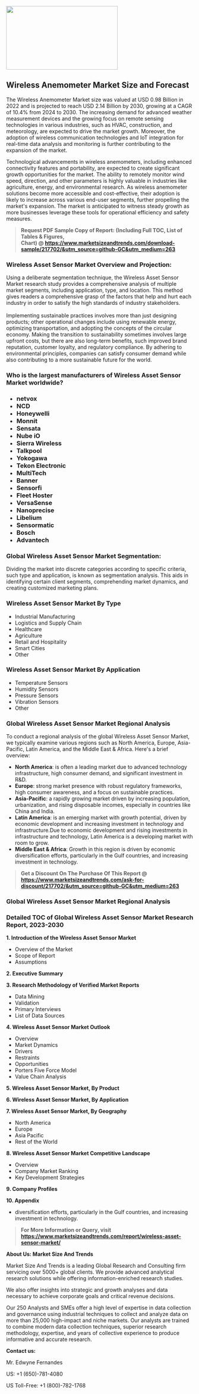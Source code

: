 <p><img class="alignnone size-medium wp-image-20088" src="https://ffe5etoiles.com/wp-content/uploads/2024/12/MST1-300x171.png" alt="" width="300" height="171" /></p><h2>Wireless Anemometer Market Size and Forecast</h2><p>The Wireless Anemometer Market size was valued at USD 0.98 Billion in 2022 and is projected to reach USD 2.14 Billion by 2030, growing at a CAGR of 10.4% from 2024 to 2030. The increasing demand for advanced weather measurement devices and the growing focus on remote sensing technologies in various industries, such as HVAC, construction, and meteorology, are expected to drive the market growth. Moreover, the adoption of wireless communication technologies and IoT integration for real-time data analysis and monitoring is further contributing to the expansion of the market.</p><p>Technological advancements in wireless anemometers, including enhanced connectivity features and portability, are expected to create significant growth opportunities for the market. The ability to remotely monitor wind speed, direction, and other parameters is highly valuable in industries like agriculture, energy, and environmental research. As wireless anemometer solutions become more accessible and cost-effective, their adoption is likely to increase across various end-user segments, further propelling the market's expansion. The market is anticipated to witness steady growth as more businesses leverage these tools for operational efficiency and safety measures.</p></p><blockquote id="" class=""><strong>Request PDF Sample Copy of Report: (Including Full TOC, List of Tables &amp; Figures, Chart)&nbsp;@&nbsp;<strong><a href="https://www.marketsizeandtrends.com/download-sample/217702/&utm_source=github-GC&utm_medium=263" target="_blank">https://www.marketsizeandtrends.com/download-sample/217702/&utm_source=github-GC&utm_medium=263</a></strong></strong></blockquote><h3 id="" class="">Wireless Asset Sensor Market&nbsp;Overview and Projection:</h3><p id="" class="">Using a deliberate segmentation technique, the Wireless Asset Sensor Market research study provides a comprehensive analysis of multiple market segments, including application, type, and location. This method gives readers a comprehensive grasp of the factors that help and hurt each industry in order to satisfy the high standards of industry stakeholders. <br /> <br />Implementing sustainable practices involves more than just designing products; other operational changes include using renewable energy, optimizing transportation, and adopting the concepts of the circular economy. Making the transition to sustainability sometimes involves large upfront costs, but there are also long-term benefits, such improved brand reputation, customer loyalty, and regulatory compliance. By adhering to environmental principles, companies can satisfy consumer demand while also contributing to a more sustainable future for the world.</p><h3 id="" class="">Who is the largest manufacturers of&nbsp;Wireless Asset Sensor Market worldwide?</h3><h3 class=""><p><ul><li>netvox </li><li> NCD </li><li> Honeywelli </li><li> Monnit </li><li> Sensata </li><li> Nube iO </li><li> Sierra Wireless </li><li> Talkpool </li><li> Yokogawa </li><li> Tekon Electronic </li><li> MultiTech </li><li> Banner </li><li> Sensorfi </li><li> Fleet Hoster </li><li> VersaSense </li><li> Nanoprecise </li><li> Libelium </li><li> Sensormatic </li><li> Bosch </li><li> Advantech</li></ul></p></h3><h3 id="" class="">Global&nbsp;Wireless Asset Sensor Market Segmentation:</h3><p id="" class="">Dividing the market into discrete categories according to specific criteria, such type and application, is known as segmentation analysis. This aids in identifying certain client segments, comprehending market dynamics, and creating customized marketing plans.</p><h3 id="" class="">Wireless Asset Sensor Market&nbsp;By Type</h3><p><p><ul><li>Industrial Manufacturing</li><li> Logistics and Supply Chain</li><li> Healthcare</li><li> Agriculture</li><li> Retail and Hospitality</li><li> Smart Cities</li><li> Other</p></li></ul></p></p><h3 id="" class="">Wireless Asset Sensor Market&nbsp;By Application</h3><p class=""><p><ul><li>Temperature Sensors</li><li> Humidity Sensors</li><li> Pressure Sensors</li><li> Vibration Sensors</li><li> Other</li></ul></p></p><h3 id="" class="">Global Wireless Asset Sensor Market Regional Analysis</h3><p id="" class="">To conduct a regional analysis of the global Wireless Asset Sensor Market, we typically examine various regions such as North America, Europe, Asia-Pacific, Latin America, and the Middle East &amp; Africa. Here's a brief overview:</p><ul><li><strong>North America</strong>: is often a leading market due to advanced technology infrastructure, high consumer demand, and significant investment in R&amp;D.</li><li><strong>Europe</strong>: strong market presence with robust regulatory frameworks, high consumer awareness, and a focus on sustainable practices.</li><li><strong>Asia-Pacific</strong>: a rapidly growing market driven by increasing population, urbanization, and rising disposable incomes, especially in countries like China and India.</li><li><strong>Latin America</strong>: is an emerging market with growth potential, driven by economic development and increasing investment in technology and infrastructure.Due to economic development and rising investments in infrastructure and technology, Latin America is a developing market with room to grow.</li><li><strong>Middle East &amp; Africa</strong>: Growth in this region is driven by economic diversification efforts, particularly in the Gulf countries, and increasing investment in technology.</li></ul><blockquote id="" class=""><strong>Get a Discount On The Purchase Of This Report @ <strong><a href="https://www.marketsizeandtrends.com/ask-for-discount/217702/&utm_source=github-GC&utm_medium=263" target="_blank">https://www.marketsizeandtrends.com/ask-for-discount/217702/&utm_source=github-GC&utm_medium=263</a></strong></strong></blockquote><h3 id="" class="">Global Wireless Asset Sensor Market Regional Analysis</h3><h3 id="" class="">Detailed TOC of Global Wireless Asset Sensor Market Research Report, 2023-2030</h3><p id="" class=""><strong>1. Introduction of the Wireless Asset Sensor Market</strong></p><ul><li>Overview of the Market</li><li>Scope of Report</li><li>Assumptions</li></ul><p id="" class=""><strong>2. Executive Summary</strong></p><p id="" class=""><strong>3. Research Methodology of Verified Market Reports</strong></p><ul><li>Data Mining</li><li>Validation</li><li>Primary Interviews</li><li>List of Data Sources</li></ul><p id="" class=""><strong>4. Wireless Asset Sensor Market Outlook</strong></p><ul><li>Overview</li><li>Market Dynamics</li><li>Drivers</li><li>Restraints</li><li>Opportunities</li><li>Porters Five Force Model</li><li>Value Chain Analysis</li></ul><p id="" class=""><strong>5. Wireless Asset Sensor Market, By Product</strong></p><p id="" class=""><strong>6. Wireless Asset Sensor Market, By Application</strong></p><p id="" class=""><strong>7. Wireless Asset Sensor Market, By Geography</strong></p><ul><li>North America</li><li>Europe</li><li>Asia Pacific</li><li>Rest of the World</li></ul><p id="" class=""><strong>8. Wireless Asset Sensor Market Competitive Landscape</strong></p><ul><li>Overview</li><li>Company Market Ranking</li><li>Key Development Strategies</li></ul><p id="" class=""><strong>9. Company Profiles</strong></p><p id="" class=""><strong>10. Appendix</strong></p><ul><li>diversification efforts, particularly in the Gulf countries, and increasing investment in technology.</li></ul><blockquote id="" class=""><strong>For More Information or Query, visit <strong><strong><a href="https://www.marketsizeandtrends.com/report/wireless-asset-sensor-market/" target="_blank">https://www.marketsizeandtrends.com/report/wireless-asset-sensor-market/</a></strong></strong></strong></blockquote><p id="" class=""><strong>About Us: Market Size And Trends</strong></p><p id="" class="">Market Size And Trends is a leading Global Research and Consulting firm servicing over 5000+ global clients. We provide advanced analytical research solutions while offering information-enriched research studies.</p><p id="" class="">We also offer insights into strategic and growth analyses and data necessary to achieve corporate goals and critical revenue decisions.</p><p id="" class="">Our 250 Analysts and SMEs offer a high level of expertise in data collection and governance using industrial techniques to collect and analyze data on more than 25,000 high-impact and niche markets. Our analysts are trained to combine modern data collection techniques, superior research methodology, expertise, and years of collective experience to produce informative and accurate research.</p><p id="" class=""><strong>Contact us:</strong></p><p id="" class="">Mr. Edwyne Fernandes</p><p id="" class="">US: +1 (650)-781-4080</p><p id="" class="">US Toll-Free: +1 (800)-782-1768</p>
